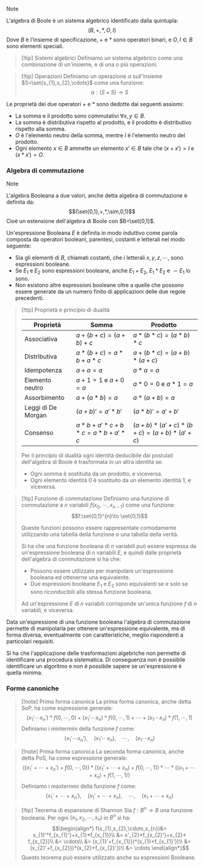 >[!note]
>L'algebra di Boole è un sistema algebrico identificato dalla quintupla: $$(B,+,*,O,I)$$
>Dove $B$ è l'insieme di specificazione, $+$ e $*$ sono operatori binari, e $O,I\in B$ sono elementi speciali.

>[!tip] Sistemi algebrici
>Definiamo un sistema algebrico come una combinazione di un'insieme, e di una o più operazioni.

>[!tip] Operazioni
>Definiamo un operazione $\alpha$ sull'insieme $S=\set{s_{1},s_{2},\cdots}$ come una funzione: $$\alpha: (S\times S)\to S$$

Le proprietà dei due operatori $+$ e $*$ sono dedotte dai seguenti assiomi:
- La somma e il prodotto sono commutativi $\forall x,y\in B$.
- La somma è distributiva rispetto al prodotto, e il prodotto è distributivo rispetto alla somma.
- $O$ è l'elemento neutro della somma, mentre $I$ è l'elemento neutro del prodotto.
- Ogni elemento $x\in B$ ammette un elemento $x'\in B$ tale che $(x+x')=I$ e $(x*x')=O$.

### Algebra di commutazione
>[!note]
>L'algebra Booleana a due valori, anche detta algebra di commutazione è definita da: $$(\set{0,1},+,*,\sim,0,1)$$
>Cioè un estensione dell'algebra di Boole con $B=\set{0,1}$.
>
>Un'espressione Booleana $E$ è definita in modo induttivo come parola composta da operatori booleani, parentesi, costanti e letterali nel modo seguente:
>- Sia gli elementi di $B$, chiamati costanti, che i letterali $x,y,z,\cdots$, sono espressioni booleane.
>- Se $E_{1}$ e $E_{2}$ sono espressioni booleane, anche $E_{1}+E_{2}$, $E_{1}*E_{2}$ e $\sim E_{1}$ lo sono.
>- Non esistono altre espressioni booleane oltre a quelle che possono essere generate da un numero finito di applicazioni delle due regole precedenti.

>[!tip] Proprietà e principio di dualità
>
>| Proprietà          | Somma                   | Prodotto                          |
>| ------------------ | ----------------------- | --------------------------------- |
>| Associativa        | $a+(b+c)=(a+b)+c$       | $a*(b*c)=(a*b)*c$                 |
>| Distributiva       | $a*(b+c)=a*b+a*c$       | $a+(b*c)=(a+b)*(a+c)$             |
>| Idempotenza        | $a+a=a$                 | $a*a=a$                           |
>| Elemento neutro    | $a+1=1$ e $a+0=a$       | $a*0=0$ e $a*1=a$                 |
>| Assorbimento       | $a+(a*b)=a$             | $a*(a+b)=a$                       |
>| Leggi di De Morgan | $(a+b)'=a'*b'$          | $(a*b)'=a'+b'$                    |
>| Consenso           | $a*b+a'*c+b*c=a*b+a'*c$ | $(a+b)*(a'+c)*(b+c)=(a+b)*(a'+c)$ |
>
>Per il principio di dualità ogni identità deducibile dai postulati dell'algebra di Boole è trasformata in un altra identità se:
>- Ogni somma è sostituita da un prodotto, e viceversa.
>- Ogni elemento identità $0$ è sostituito da un elemento identità $1$, e viceversa.

>[!tip] Funzione di commutazione
>Definiamo una funzione di commutazione a $n$ variabili $f(x_{0},\cdots,x_{n-1})$ come una funzione: $$f:\set{0,1}^{n}\to \set{0,1}$$
>
>Queste funzioni possono essere rappresentate comodamente utilizzando una tabella della funzione o una tabella della verità.
>
>Si ha che una funzione booleana di $n$ variabili può essere espressa da un'espressione booleana di $n$ variabili $E$, e quindi dalle proprietà dell'algebra di commutazione si ha che:
>- Possono essere utilizzate per manipolare un'espressione booleana ed ottenerne una equivalente.
>- Due espressioni booleane $E_{1}$ e $E_{2}$ sono equivalenti se e solo se sono riconducibili alla stessa funzione booleana.
>
>Ad un'espressione $E$ di $n$ variabili corrisponde un'unica funzione $f$ di $n$ variabili, e viceversa.

Data un'espressione di una funzione booleana l'algebra di commutazione permette di manipolarla per ottenere un'espressione equivalente, ma di forma diversa, eventualmente con caratteristiche, meglio rispondenti a particolari requisiti.

Si ha che l'applicazione delle trasformazioni algebriche non permette di identificare una procedura sistematica. Di conseguenza non è possibile identificare un algoritmo e non è possibile sapere se un'espressione è quella minima.

### Forme canoniche

>[!note] Prima forma canonica
>La prima forma canonica, anche detta SoP, ha come espressione generale: $$(x_{1}'\cdots x_{n}')*f(0,\cdots,0)+(x_{1}'\cdots x_{n})*f(0,\cdots,1)+\cdots+ (x_{1}\cdots x_{n})* f(1,\cdots,1)$$
>Definiamo i mintermini della funzione $f$ come: $$(x_{1}'\cdots x_{n}'),\quad(x_{1}'\cdots x_{n}),\quad\cdots,\quad(x_{1}\cdots x_{n})$$

>[!note] Prima forma canonica
>La seconda forma canonica, anche detta PoS, ha come espressione generale: $$((x_{1}'+\cdots +x_{n}')+f(0,\cdots,0))*((x_{1}'+\cdots +x_{n})+f(0,\cdots,1))*\cdots* ((x_{1}+\cdots +x_{n})+ f(1,\cdots,1))$$
>Definiamo i maxtermini della funzione $f$ come: $$(x_{1}'+\cdots+ x_{n}'),\quad(x_{1}'+\cdots+ x_{n}),\quad\cdots,\quad(x_{1}+\cdots+ x_{n})$$

>[!tip] Teorema di espansione di Shannon
>Sia $f: B^{n}\to B$ una funzione booleana. Per ogni $(x_{1},x_{2},\cdots,x_{n})$ in $B^{n}$ si ha: $$\begin{align*}
>f(x_{1},x_{2},\cdots,x_{n})&= x_{1}'*f_{x_{1}'}+x_{1}*f_{x_{1}}\\
>&= x'_{2}*f_{x_{2}'}+x_{2}* f_{x_{2}}\\
>&= \cdots\\
>&= (x_{1}'+f_{x_{1}})*(x_{1}+f_{x_{1}'})\\
>&= (x_{2}'+f_{x_{2}})*(x_{2}+f_{x_{2}'})\\
>&= \cdots
>\end{align*}$$
>Questo teorema può essere utilizzato anche su espressioni Booleane.


